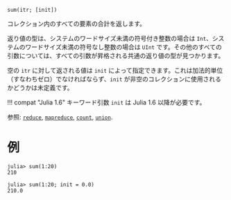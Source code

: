 ```
sum(itr; [init])
```

コレクション内のすべての要素の合計を返します。

返り値の型は、システムのワードサイズ未満の符号付き整数の場合は `Int`、システムのワードサイズ未満の符号なし整数の場合は `UInt` です。その他のすべての引数については、すべての引数が昇格される共通の返り値の型が見つかります。

空の `itr` に対して返される値は `init` によって指定できます。これは加法的単位（すなわちゼロ）でなければならず、`init` が非空のコレクションに使用されるかどうかは未定義です。

!!! compat "Julia 1.6"
    キーワード引数 `init` は Julia 1.6 以降が必要です。


参照: [`reduce`](@ref), [`mapreduce`](@ref), [`count`](@ref), [`union`](@ref).

# 例

```jldoctest
julia> sum(1:20)
210

julia> sum(1:20; init = 0.0)
210.0
```
